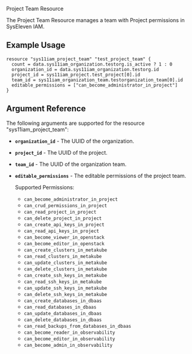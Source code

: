 Project Team Resource

The Project Team Resource manages a team with Project permissions in SysEleven IAM.

## Example Usage

```hcl
resource "sys11iam_project_team" "test_project_team" {
  count = data.sys11iam_organization.testorg.is_active ? 1 : 0
  organization_id = data.sys11iam_organization.testorg.id
  project_id = sys11iam_project.test_project[0].id
  team_id = sys11iam_organization_team.testorganization_team[0].id
  editable_permissions = ["can_become_administrator_in_project"]
}
```

## Argument Reference 

The following arguments are supported for the resource "sys11iam_project_team":

* **`organization_id`** - The UUID of the organization.
* **`project_id`** - The UUID of the project.
* **`team_id`** - The UUID of the organization team.
* **`editable_permissions`** - The editable permissions of the project team.

    Supported Permissions:
    * `can_become_administrator_in_project`
    * `can_crud_permissions_in_project`
    * `can_read_project_in_project`
    * `can_delete_project_in_project`
    * `can_create_api_keys_in_project`
    * `can_read_api_keys_in_project`
    * `can_become_viewer_in_openstack`
    * `can_become_editor_in_openstack`
    * `can_create_clusters_in_metakube`
    * `can_read_clusters_in_metakube`
    * `can_update_clusters_in_metakube`
    * `can_delete_clusters_in_metakube`
    * `can_create_ssh_keys_in_metakube`
    * `can_read_ssh_keys_in_metakube`
    * `can_update_ssh_keys_in_metakube`
    * `can_delete_ssh_keys_in_metakube`
    * `can_create_databases_in_dbaas`
    * `can_read_databases_in_dbaas`
    * `can_update_databases_in_dbaas`
    * `can_delete_databases_in_dbaas`
    * `can_read_backups_from_databases_in_dbaas`
    * `can_become_reader_in_observability`
    * `can_become_editor_in_observability`
    * `can_become_admin_in_observability`
